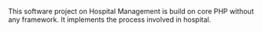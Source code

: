 This software project on Hospital Management is build on core PHP without any framework.
It implements the process involved in hospital.
